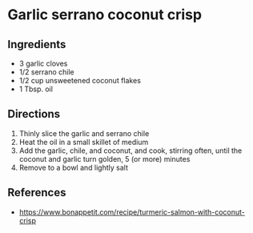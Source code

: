 # Garlic serrano coconut crisp

## Ingredients
* 3 garlic cloves
* 1/2 serrano chile
* 1/2 cup unsweetened coconut flakes
* 1 Tbsp. oil

## Directions
1. Thinly slice the garlic and serrano chile
2. Heat the oil in a small skillet of medium
3. Add the garlic, chile, and coconut, and cook, stirring often, until the
   coconut and garlic turn golden, 5 (or more) minutes
4. Remove to a bowl and lightly salt

## References
* https://www.bonappetit.com/recipe/turmeric-salmon-with-coconut-crisp
